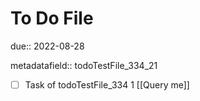 # To Do File

due:: 2022-08-28

metadatafield:: todoTestFile_334_21

- [ ] Task of todoTestFile_334 1 [[Query me]]
